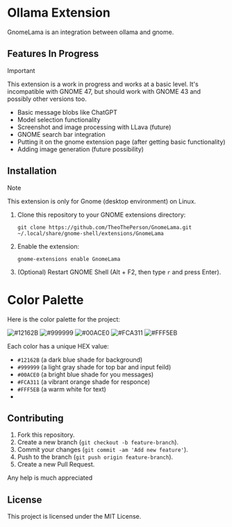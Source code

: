 # Ollama Extension

GnomeLama is an integration between ollama and gnome.

## Features In Progress

> [!Important]
> This extension is a work in progress and works at a basic level. It's incompatible with GNOME 47, but should work with GNOME 43 and possibly other versions too.

- Basic message blobs like ChatGPT
- Model selection functionality
- Screenshot and image processing with LLava (future)
- GNOME search bar integration
- Putting it on the gnome extension page (after getting basic functionality)
- Adding image generation (future possibility)

## Installation

> [!NOTE]
> This extension is only for Gnome (desktop environment) on Linux.

1. Clone this repository to your GNOME extensions directory:
	```
	git clone https://github.com/TheoThePerson/GnomeLama.git ~/.local/share/gnome-shell/extensions/GnomeLama
	```
2. Enable the extension:
	```
	gnome-extensions enable GnomeLama
	```
3. (Optional) Restart GNOME Shell (Alt + F2, then type `r` and press Enter).

# Color Palette

Here is the color palette for the project:

![#12162B](https://img.shields.io/badge/-12162B-12162B?style=flat-square)
![#999999](https://img.shields.io/badge/-999999-999999?style=flat-square)
![#00ACE0](https://img.shields.io/badge/-00ACE0-00ACE0?style=flat-square)
![#FCA311](https://img.shields.io/badge/-FCA311-FCA311?style=flat-square)
![#FFF5EB](https://img.shields.io/badge/-FFF5EB-FFF5EB?style=flat-square)

Each color has a unique HEX value:
- `#12162B` (a dark blue shade for background)
- `#999999` (a light gray shade for top bar and input feild)
- `#00ACE0` (a bright blue shade for you messages)
- `#FCA311` (a vibrant orange shade for responce)
- `#FFF5EB` (a warm white for text)
- 
## Contributing

1. Fork this repository.
2. Create a new branch (`git checkout -b feature-branch`).
3. Commit your changes (`git commit -am 'Add new feature'`).
4. Push to the branch (`git push origin feature-branch`).
5. Create a new Pull Request.

Any help is much appreciated

## License

This project is licensed under the MIT License.





